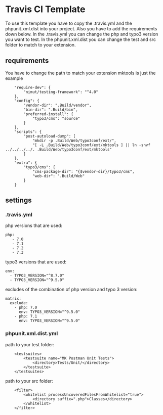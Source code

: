 # Travis CI Template

To use this template you have to copy the .travis.yml and the phpunit.xml.dist into your project. Also you have to add the requirements down below.
In the .travis.yml you can change the php and typo3 version you want to test. 
In the phpunit.xml.dist you can change the test and src folder to match to your extension.

## requirements

You have to change the path to match your extension mktools is just the example
```
    "require-dev": {
        "nimut/testing-framework": "^4.0"
    },
    "config": {
        "vendor-dir": ".Build/vendor",
        "bin-dir": ".Build/bin",
        "preferred-install": {
            "typo3/cms": "source"
        }
    },
    "scripts": {
        "post-autoload-dump": [
            "mkdir -p .Build/Web/typo3conf/ext/",
            "[ -L .Build/Web/typo3conf/ext/mktools ] || ln -snvf ../../../../. .Build/Web/typo3conf/ext/mktools"
        ]
    },
    "extra": {
        "typo3/cms": {
            "cms-package-dir": "{$vendor-dir}/typo3/cms",
            "web-dir": ".Build/Web"
        }
    }
```
## settings

### .travis.yml

php versions that are used:
```
php:
   - 7.0
   - 7.1
   - 7.2
   - 7.3
```

typo3 versions that are used:
```
env:
  - TYPO3_VERSION="^8.7.0"
  - TYPO3_VERSION="^9.5.0"
```

excludes of the combination of php version and typo 3 version:
```
matrix:
  exclude:
    - php: 7.0
      env: TYPO3_VERSION="^9.5.0"
    - php: 7.1
      env: TYPO3_VERSION="^9.5.0"
```

### phpunit.xml.dist.yml

path to your test folder:
```
    <testsuites>
        <testsuite name="MK Postman Unit Tests">
            <directory>Tests/Unit/</directory>
        </testsuite>
    </testsuites>
```
path to your src folder:
```
    <filter>
        <whitelist processUncoveredFilesFromWhitelist="true">
            <directory suffix=".php">Classes</directory>
        </whitelist>
    </filter>
```